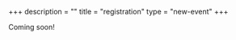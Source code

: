 +++
description = ""
title = "registration"
type = "new-event"
+++
<div style="width:100%; text-align:left;">

Coming soon!
</div></div>
</div>